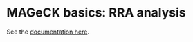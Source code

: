 # MAGeCK basics: RRA analysis

See the [documentation here](https://sourceforge.net/p/mageck/wiki/demo/#the-first-tutorial-starting-from-read-count-tables).
